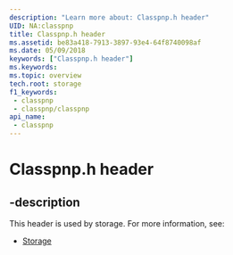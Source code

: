 ```yaml
---
description: "Learn more about: Classpnp.h header"
UID: NA:classpnp
title: Classpnp.h header
ms.assetid: be83a418-7913-3897-93e4-64f8740098af
ms.date: 05/09/2018
keywords: ["Classpnp.h header"]
ms.keywords: 
ms.topic: overview
tech.root: storage
f1_keywords:
 - classpnp
 - classpnp/classpnp
api_name:
 - classpnp
---
```


# Classpnp.h header


## -description

This header is used by storage. For more information, see:

- [Storage](../_storage/index.md)

